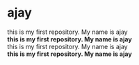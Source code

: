 # ajay
this is my first repository.
My name is ajay
<br>
**this is my first repository.
My name is ajay**
<br>
this is my first repository.
My name is ajay
<br>
**this is my first repository.
My name is ajay**
